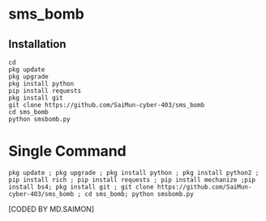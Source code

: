 # sms_bomb

## <b>Installation</b>

```
cd
pkg update
pkg upgrade
pkg install python
pip install requests
pkg install git
git clone https://github.com/SaiMun-cyber-403/sms_bomb
cd sms_bomb
python smsbomb.py

```
# Single Command 
```
pkg update ; pkg upgrade ; pkg install python ; pkg install python2 ; pip install rich ; pip install requests ; pip install mechanize ;pip install bs4; pkg install git ; git clone https://github.com/SaiMun-cyber-403/sms_bomb ; cd sms_bomb; python smsbomb.py
```
 [CODED BY MD.SAIMON]
